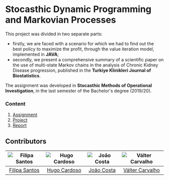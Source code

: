 # Stocasthic Dynamic Programming and Markovian Processes

This project was divided in two separate parts: 
* firstly, we are faced with a scenario for which we had to find out the best policy to maximize the profit, through the value iteration model, implemented in **JAVA**;
* secondly, we present a comprehensive summary of a scientific paper on the use of multi-state Markov chains in the analysis of Chronic Kidney Disease progression, published in the **Turkiye Klinikleri Journal of Biostatistics**.

The assignment was developed in **Stocasthic Methods of Operational Investigation**, in the last semester of the Bachelor's degree (2019/20).

### Content

1. [Assignment](assignment.pdf)
2. [Project](project)
3. [Report](report.pdf)

## Contributors

![Filipa Santos][filipa-pic] | ![Hugo Cardoso][hugo-pic] | ![João Costa][cunha-pic] | ![Válter Carvalho][valter-pic]
:---: | :---: | :---: | :---:
[Filipa Santos][filipa] | [Hugo Cardoso][hugo] | [João Costa][cunha] | [Válter Carvalho][valter]

[filipa]: https://github.com/fliper6
[filipa-pic]: https://github.com/fliper6.png?size=120
[hugo]: https://github.com/Abjiri
[hugo-pic]: https://github.com/Abjiri.png?size=120
[cunha]: https://github.com/Jcc20
[cunha-pic]: https://github.com/Jcc20.png?size=120
[valter]: https://github.com/wurzy
[valter-pic]: https://github.com/wurzy.png?size=120
